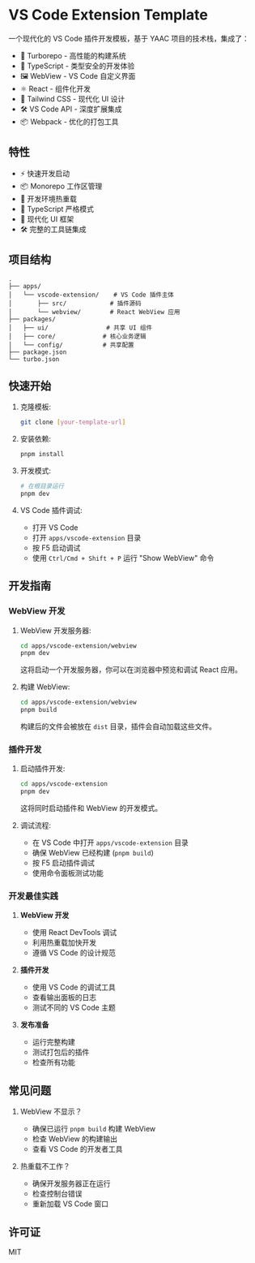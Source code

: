 # VS Code Extension Template

一个现代化的 VS Code 插件开发模板，基于 YAAC 项目的技术栈，集成了：

- 🏃 Turborepo - 高性能的构建系统
- 📝 TypeScript - 类型安全的开发体验
- 🖼️ WebView - VS Code 自定义界面
- ⚛️ React - 组件化开发
- 🎨 Tailwind CSS - 现代化 UI 设计
- 🛠️ VS Code API - 深度扩展集成
- 📦 Webpack - 优化的打包工具

## 特性

- ⚡️ 快速开发启动
- 📦 Monorepo 工作区管理
- 🔄 开发环境热重载
- 🎯 TypeScript 严格模式
- 🎨 现代化 UI 框架
- 🛠️ 完整的工具链集成

## 项目结构

```
.
├── apps/
│   └── vscode-extension/    # VS Code 插件主体
│       ├── src/            # 插件源码
│       └── webview/        # React WebView 应用
├── packages/
│   ├── ui/                # 共享 UI 组件
│   ├── core/             # 核心业务逻辑
│   └── config/           # 共享配置
├── package.json
└── turbo.json
```

## 快速开始

1. 克隆模板:
   ```bash
   git clone [your-template-url]
   ```

2. 安装依赖:
   ```bash
   pnpm install
   ```

3. 开发模式:
   ```bash
   # 在根目录运行
   pnpm dev
   ```

4. VS Code 插件调试:
   - 打开 VS Code
   - 打开 `apps/vscode-extension` 目录
   - 按 F5 启动调试
   - 使用 `Ctrl/Cmd + Shift + P` 运行 "Show WebView" 命令

## 开发指南

### WebView 开发

1. WebView 开发服务器:
   ```bash
   cd apps/vscode-extension/webview
   pnpm dev
   ```
   这将启动一个开发服务器，你可以在浏览器中预览和调试 React 应用。

2. 构建 WebView:
   ```bash
   cd apps/vscode-extension/webview
   pnpm build
   ```
   构建后的文件会被放在 `dist` 目录，插件会自动加载这些文件。

### 插件开发

1. 启动插件开发:
   ```bash
   cd apps/vscode-extension
   pnpm dev
   ```
   这将同时启动插件和 WebView 的开发模式。

2. 调试流程:
   - 在 VS Code 中打开 `apps/vscode-extension` 目录
   - 确保 WebView 已经构建 (`pnpm build`)
   - 按 F5 启动插件调试
   - 使用命令面板测试功能

### 开发最佳实践

1. **WebView 开发**
   - 使用 React DevTools 调试
   - 利用热重载加快开发
   - 遵循 VS Code 的设计规范

2. **插件开发**
   - 使用 VS Code 的调试工具
   - 查看输出面板的日志
   - 测试不同的 VS Code 主题

3. **发布准备**
   - 运行完整构建
   - 测试打包后的插件
   - 检查所有功能

## 常见问题

1. WebView 不显示？
   - 确保已运行 `pnpm build` 构建 WebView
   - 检查 WebView 的构建输出
   - 查看 VS Code 的开发者工具

2. 热重载不工作？
   - 确保开发服务器正在运行
   - 检查控制台错误
   - 重新加载 VS Code 窗口

## 许可证

MIT
